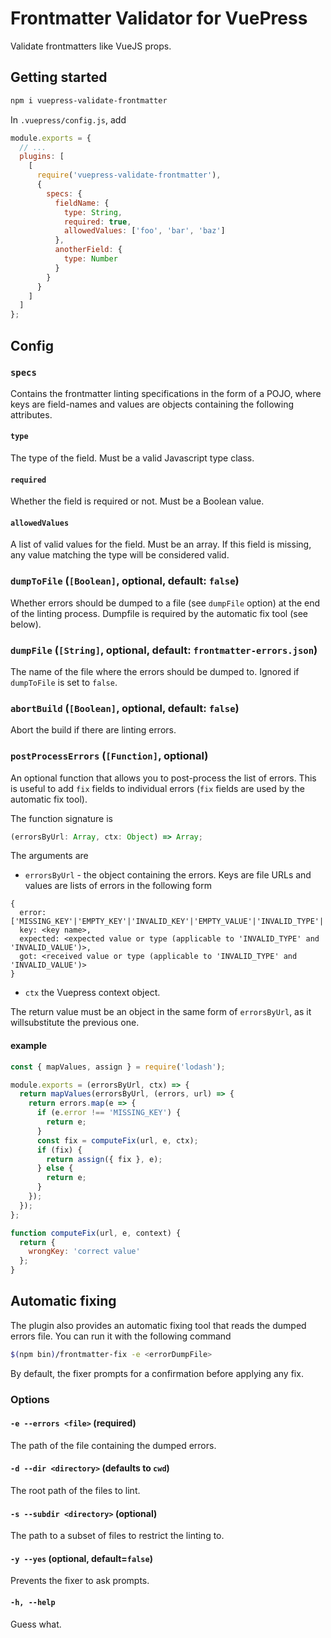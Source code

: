 # Frontmatter Validator for VuePress

Validate frontmatters like VueJS props.

## Getting started

```sh
npm i vuepress-validate-frontmatter
```

In `.vuepress/config.js`, add

```javascript
module.exports = {
  // ...
  plugins: [
    [
      require('vuepress-validate-frontmatter'),
      {
        specs: {
          fieldName: {
            type: String,
            required: true,
            allowedValues: ['foo', 'bar', 'baz']
          },
          anotherField: {
            type: Number
          }
        }
      }
    ]
  ]
};
```

## Config

### `specs`

Contains the frontmatter linting specifications in the form of a POJO, where keys are field-names and values are objects containing the following attributes.

#### `type`

The type of the field. Must be a valid Javascript type class.

#### `required`

Whether the field is required or not. Must be a Boolean value.

#### `allowedValues`

A list of valid values for the field. Must be an array. If this field is missing, any value matching the type will be considered valid.

### `dumpToFile` (`[Boolean]`, optional, default: `false`)

Whether errors should be dumped to a file (see `dumpFile` option) at the end of the linting process. Dumpfile is required by the automatic fix tool (see below).

### `dumpFile` (`[String]`, optional, default: `frontmatter-errors.json`)

The name of the file where the errors should be dumped to. Ignored if `dumpToFile` is set to `false`.

### `abortBuild` (`[Boolean]`, optional, default: `false`)

Abort the build if there are linting errors.

### `postProcessErrors` (`[Function]`, optional)

An optional function that allows you to post-process the list of errors. This is useful to add `fix` fields to individual errors (`fix` fields are used by the automatic fix tool).

The function signature is

```typescript
(errorsByUrl: Array, ctx: Object) => Array;
```

The arguments are

- `errorsByUrl` - the object containing the errors. Keys are file URLs and values are lists of errors in the following form

```
{
  error: ['MISSING_KEY'|'EMPTY_KEY'|'INVALID_KEY'|'EMPTY_VALUE'|'INVALID_TYPE'|'INVALID_VALUE'],
  key: <key name>,
  expected: <expected value or type (applicable to 'INVALID_TYPE' and 'INVALID_VALUE')>,
  got: <received value or type (applicable to 'INVALID_TYPE' and 'INVALID_VALUE')>
}
```

- `ctx` the Vuepress context object.

The return value must be an object in the same form of `errorsByUrl`, as it willsubstitute the previous one.

#### example

```javascript
const { mapValues, assign } = require('lodash');

module.exports = (errorsByUrl, ctx) => {
  return mapValues(errorsByUrl, (errors, url) => {
    return errors.map(e => {
      if (e.error !== 'MISSING_KEY') {
        return e;
      }
      const fix = computeFix(url, e, ctx);
      if (fix) {
        return assign({ fix }, e);
      } else {
        return e;
      }
    });
  });
};

function computeFix(url, e, context) {
  return {
    wrongKey: 'correct value'
  };
}
```

## Automatic fixing

The plugin also provides an automatic fixing tool that reads the dumped errors file. You can run it with the following command

```sh
$(npm bin)/frontmatter-fix -e <errorDumpFile>
```

By default, the fixer prompts for a confirmation before applying any fix.

### Options

#### `-e --errors <file>` (required)

The path of the file containing the dumped errors.

#### `-d --dir <directory>` (defaults to `cwd`)

The root path of the files to lint.

#### `-s --subdir <directory>` (optional)

The path to a subset of files to restrict the linting to.

#### `-y --yes` (optional, default=`false`)

Prevents the fixer to ask prompts.

#### `-h, --help`

Guess what.
